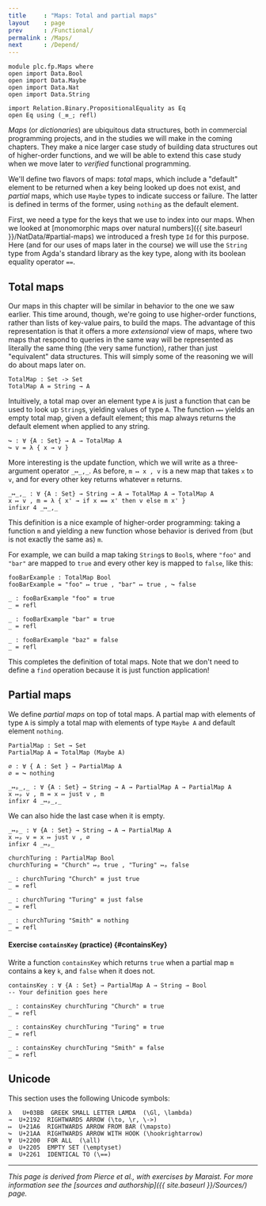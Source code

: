 ```yaml
---
title     : "Maps: Total and partial maps"
layout    : page
prev      : /Functional/
permalink : /Maps/
next      : /Depend/
---
```


```
module plc.fp.Maps where
open import Data.Bool
open import Data.Maybe
open import Data.Nat
open import Data.String

import Relation.Binary.PropositionalEquality as Eq
open Eq using (_≡_; refl)
```

_Maps_ (or _dictionaries_) are ubiquitous data structures, both in
commercial programming projects, and in the studies we will make in
the coming chapters.  They make a nice larger case study of building
data structures out of higher-order functions, and we will be able to
extend this case study when we move later to *verified* functional
programming.

We'll define two flavors of maps: _total_ maps, which include a
"default" element to be returned when a key being looked up does not
exist, and _partial_ maps, which use `Maybe` types to indicate
success or failure.  The latter is defined in terms of the former,
using `nothing` as the default element. 

First, we need a type for the keys that we use to index into our maps.
When we looked at [monomorphic maps over natural numbers]({{
site.baseurl }}/NatData/#partial-maps) we introduced a fresh type `Id`
for this purpose.  Here (and for our uses of maps later in the course)
we will use the `String` type from Agda's standard library as the key
type, along with its boolean equality operator `==`.

## Total maps

Our maps in this chapter will be similar in behavior to the one we saw
earlier.  This time around, though, we're going to use higher-order
functions, rather than lists of key-value pairs, to build the maps.
The advantage of this representation is that it offers a more
_extensional_ view of maps, where two maps that respond to queries in
the same way will be represented as literally the same thing (the very
same function), rather than just "equivalent" data structures.  This
will simply some of the reasoning we will do about maps later on.

```
TotalMap : Set -> Set
TotalMap A = String → A
```

Intuitively, a total map over an element type `A` is just a function
that can be used to look up `String`s, yielding values of type `A`.
The function `↦↦` yields an empty total map, given a default element;
this map always returns the default element when applied to any
string.

```
↪ : ∀ {A : Set} → A → TotalMap A
↪ v = λ { x → v }
```

More interesting is the update function, which we will write as a
three-argument operator `_↦_,_`.  As before, `m ↦ x , v` is a new map
that takes `x` to `v`, and for every other key returns whatever `m`
returns.

```
_↦_,_ : ∀ {A : Set} → String → A → TotalMap A → TotalMap A
x ↦ v , m = λ { x' → if x == x' then v else m x' }
infixr 4 _↦_,_
```

This definition is a nice example of higher-order programming: taking
a function `m` and yielding a new function whose behavior is derived
from (but is not exactly the same as) `m`.

For example, we can build a map taking `String`s to `Bool`s, where
`"foo"` and `"bar"` are mapped to `true` and every other key is mapped
to `false`, like this:

```
fooBarExample : TotalMap Bool
fooBarExample = "foo" ↦ true , "bar" ↦ true , ↪ false

_ : fooBarExample "foo" ≡ true
_ = refl

_ : fooBarExample "bar" ≡ true
_ = refl

_ : fooBarExample "baz" ≡ false
_ = refl
```

This completes the definition of total maps.  Note that we don't need
to define a `find` operation because it is just function application!

## Partial maps

We define _partial maps_ on top of total maps.  A partial map with
elements of type `A` is simply a total map with elements of type
`Maybe A` and default element `nothing`.

```
PartialMap : Set → Set
PartialMap A = TotalMap (Maybe A)

∅ : ∀ { A : Set } → PartialMap A
∅ = ↪ nothing

_↦ₚ_,_ : ∀ {A : Set} → String → A → PartialMap A → PartialMap A
x ↦ₚ v , m = x ↦ just v , m
infixr 4 _↦ₚ_,_

```

We can also hide the last case when it is empty.

```
_↦ₚ_ : ∀ {A : Set} → String → A → PartialMap A
x ↦ₚ v = x ↦ just v , ∅
infixr 4 _↦ₚ_

churchTuring : PartialMap Bool
churchTuring = "Church" ↦ₚ true , "Turing" ↦ₚ false

_ : churchTuring "Church" ≡ just true
_ = refl

_ : churchTuring "Turing" ≡ just false
_ = refl

_ : churchTuring "Smith" ≡ nothing
_ = refl
```

#### Exercise `containsKey` (practice) {#containsKey}

Write a function `containsKey` which returns `true` when a partial map
`m` contains a key `k`, and `false` when it does not.

    containsKey : ∀ {A : Set} → PartialMap A → String → Bool
    -- Your definition goes here

    _ : containsKey churchTuring "Church" ≡ true
    _ = refl

    _ : containsKey churchTuring "Turing" ≡ true
    _ = refl

    _ : containsKey churchTuring "Smith" ≡ false
    _ = refl

## Unicode

This section uses the following Unicode symbols:

    λ   U+03BB  GREEK SMALL LETTER LAMDA  (\Gl, \lambda)
    →  U+2192  RIGHTWARDS ARROW (\to, \r, \->)
    ↦  U+21A6  RIGHTWARDS ARROW FROM BAR (\mapsto)
    ↪  U+21AA  RIGHTWARDS ARROW WITH HOOK (\hookrightarrow)
    ∀  U+2200  FOR ALL  (\all)
    ∅  U+2205  EMPTY SET (\emptyset)
    ≡  U+2261  IDENTICAL TO (\==)

---

*This page is derived from Pierce et al., with exercises by Maraist.
For more information see the [sources and authorship]({{ site.baseurl
}}/Sources/) page.*
